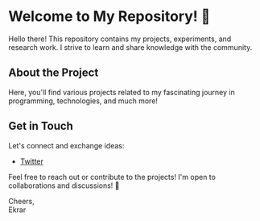 # Welcome to My Repository! 👋

Hello there! This repository contains my projects, experiments, and research work. I strive to learn and share knowledge with the community.

## About the Project

Here, you'll find various projects related to my fascinating journey in programming, technologies, and much more!

## Get in Touch

Let's connect and exchange ideas:
- [Twitter](https://twitter.com/carierrood)

Feel free to reach out or contribute to the projects! I'm open to collaborations and discussions! 🚀

Cheers,  
Ekrar
